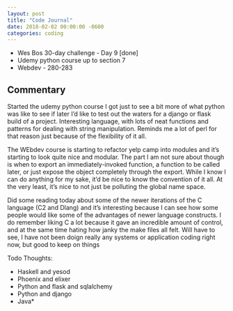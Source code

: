 ```yaml
---
layout: post
title: "Code Journal"
date: 2018-02-02 00:00:00 -0600
categories: coding
---
```


- Wes Bos 30-day challenge - Day 9 [done]
- Udemy python course up to section 7
- Webdev - 280-283

## Commentary

Started the udemy python course I got just to see a bit more of what python was like to see if later I’d like to test out the waters for a django or flask build of a project. Interesting language, with lots of neat functions and patterns for dealing with string manipulation. Reminds me a lot of perl for that reason just because of the flexibility of it all.

The WEbdev course is starting to refactor yelp camp into modules and it’s starting to look quite nice and modular. The part I am not sure about though is when to export an immediately-invoked function, a function to be called later, or just expose the object completely through the export. While I know I can do anything for my sake, it’d be nice to know the convention of it all. At the very least, it’s nice to not just be polluting the global name space.

Did some reading today about some of the newer iterations of the C language (C2 and Dlang) and it’s interesting because I can see how some people would like some of the advantages of newer language constructs. I do remember liking C a lot because it gave an incredible amount of control, and at the same time hating how janky the make files all felt. Will have to see, I have not been doign really any systems or application coding right now, but good to keep on things

Todo Thoughts:

- Haskell and yesod
- Phoenix and elixer
- Python and flask and sqlalchemy
- Python and django
- Java\*
